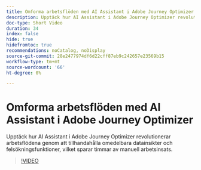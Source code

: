 ```yaml
---
title: Omforma arbetsflöden med AI Assistant i Adobe Journey Optimizer
description: Upptäck hur AI Assistant i Adobe Journey Optimizer revolutionerar arbetsflödena genom att tillhandahålla omedelbara datainsikter och felsökningsfunktioner, vilket sparar timmar av manuell arbetsinsats.
doc-type: Short Video
duration: 34
index: false
hide: true
hidefromtoc: true
recommendations: noCatalog, noDisplay
source-git-commit: 28e2477974df6d22cff87eb9c242657e23569b15
workflow-type: tm+mt
source-wordcount: '66'
ht-degree: 0%

---
```



# Omforma arbetsflöden med AI Assistant i Adobe Journey Optimizer

Upptäck hur AI Assistant i Adobe Journey Optimizer revolutionerar arbetsflödena genom att tillhandahålla omedelbara datainsikter och felsökningsfunktioner, vilket sparar timmar av manuell arbetsinsats.

<!-- 65_S653_3442539_33_transforming-workflows-with-ai-assistant-in-adobe-journey-optimizer -->
>[!VIDEO](https://video.tv.adobe.com/v/3458195/?learn=on&enablevpops=true)

